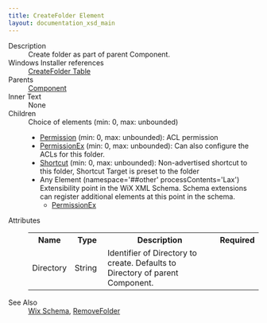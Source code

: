 ```yaml
---
title: CreateFolder Element
layout: documentation_xsd_main
---
```

<dl>
  <dt>Description</dt>
  <dd>Create folder as part of parent Component.</dd>
  <dt>Windows Installer references</dt>
  <dd>
    <a href="http://msdn.microsoft.com/library/aa368053.aspx" target="_blank">CreateFolder Table</a>
  </dd>
  <dt>Parents</dt>
  <dd>
    <a href="../component/">Component</a>
  </dd>
  <dt>Inner Text</dt>
  <dd>None</dd>
  <dt>Children</dt>
  <dd>Choice of elements (min: 0, max: unbounded)<ul><li><a href="../permission/">Permission</a> (min: 0, max: unbounded): ACL permission</li><li><a href="../permissionex/">PermissionEx</a> (min: 0, max: unbounded): Can also configure the ACLs for this folder.</li><li><a href="../shortcut/">Shortcut</a> (min: 0, max: unbounded): Non-advertised shortcut to this folder, Shortcut Target is preset to the folder</li><li><span class="extension">Any Element (namespace='##other' processContents='Lax')                              Extensibility point in the WiX XML Schema.  Schema extensions can register additional                             elements at this point in the schema.                         </span><ul><li><a href="../util/permissionex" class="extension">PermissionEx</a></li></ul></li></ul></dd>
  <dt>Attributes</dt>
  <dd>
    <table cellspacing="0" cellpadding="0" class="schema">
      <tr>
        <th width="15%">Name</th>
        <th width="15%">Type</th>
        <th width="65%">Description</th>
        <th width="15%">Required</th>
      </tr>
      <tr>
        <td>Directory</td>
        <td>String</td>
        <td>Identifier of Directory to create.  Defaults to Directory of parent Component.</td>
        <td>&nbsp;</td>
      </tr>
    </table>
  </dd>
  <dt>See Also</dt>
  <dd>
    <a href="../wix">Wix Schema</a>, <a href="../removefolder/">RemoveFolder</a></dd>
</dl>

